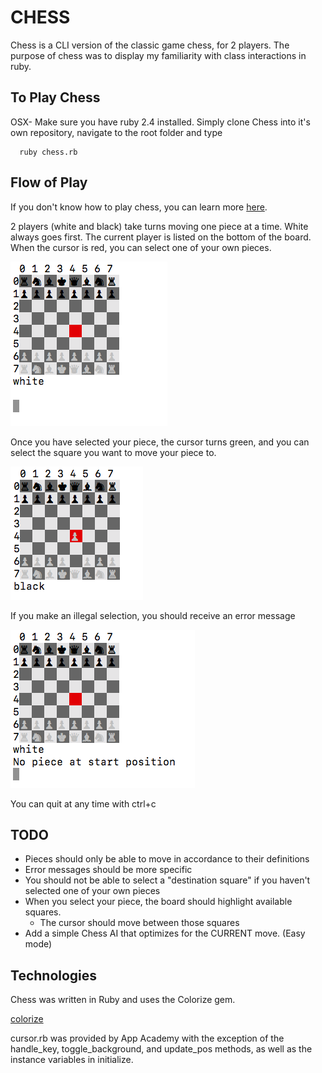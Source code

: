 # CHESS
Chess is a CLI version of the classic game chess, for 2 players. The purpose of chess was to display my familiarity with class interactions in ruby.

## To Play Chess

OSX- Make sure you have ruby 2.4 installed. Simply clone Chess into it's own repository, navigate to the root folder and type

      ruby chess.rb

## Flow of Play
  If you don't know how to play chess, you can learn more [here](https://www.wikihow.com/Play-Chess).

  2 players (white and black) take turns moving one piece at a time. White always goes first. The current player is listed on the bottom of the board.
  When the cursor is red, you can select one of your own pieces.


  ![](https://raw.githubusercontent.com/jeguberman/chess/master/assets/Screen%20Shot%202018-01-17%20at%2010.42.12%20AM.png)






  Once you have selected your piece, the cursor turns green, and you can select the square you want to move your piece to.


  ![](https://raw.githubusercontent.com/jeguberman/chess/master/assets/Screen%20Shot%202018-01-17%20at%2010.44.21%20AM.png)

  If you make an illegal selection, you should receive an error message

  ![](https://raw.githubusercontent.com/jeguberman/chess/master/assets/Screen%20Shot%202018-01-17%20at%2010.43.56%20AM.png)


  You can quit at any time with ctrl+c

## TODO

  * Pieces should only be able to move in accordance to their definitions
  * Error messages should be more specific
  * You should not be able to select a "destination square" if you haven't selected one of your own pieces
  * When you select your piece, the board should highlight available squares.
    * The cursor should move between those squares
  * Add a simple Chess AI that optimizes for the CURRENT move. (Easy mode)



## Technologies
Chess was written in Ruby and uses the Colorize gem.

[colorize](https://github.com/fazibear/colorize)

cursor.rb was provided by App Academy with the exception of the handle_key, toggle_background, and update_pos methods, as well as the instance variables in initialize.

